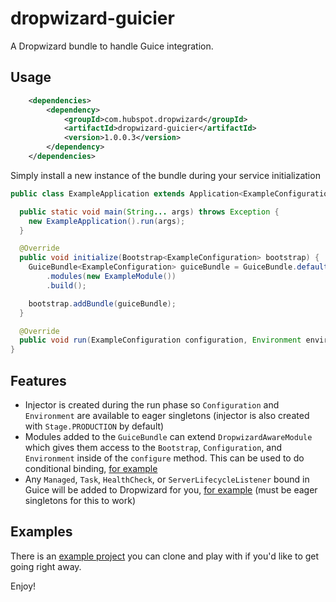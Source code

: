 # dropwizard-guicier

A Dropwizard bundle to handle Guice integration.

## Usage
```xml
    <dependencies>
        <dependency>
            <groupId>com.hubspot.dropwizard</groupId>
            <artifactId>dropwizard-guicier</artifactId>
            <version>1.0.0.3</version>
        </dependency>
    </dependencies>
```

Simply install a new instance of the bundle during your service initialization
```java
public class ExampleApplication extends Application<ExampleConfiguration> {

  public static void main(String... args) throws Exception {
    new ExampleApplication().run(args);
  }

  @Override
  public void initialize(Bootstrap<ExampleConfiguration> bootstrap) {
    GuiceBundle<ExampleConfiguration> guiceBundle = GuiceBundle.defaultBuilder(ExampleConfiguration.class)
        .modules(new ExampleModule())
        .build();

    bootstrap.addBundle(guiceBundle);
  }

  @Override
  public void run(ExampleConfiguration configuration, Environment environment) throws Exception {}
}
```

## Features
- Injector is created during the run phase so `Configuration` and `Environment` are available to eager singletons (injector is also
created with `Stage.PRODUCTION` by default) 
- Modules added to the `GuiceBundle` can extend `DropwizardAwareModule` which gives them
access to the `Bootstrap`, `Configuration`, and `Environment` inside of the `configure` method. This can be used to do conditional
binding, [for example](https://github.com/jhaber/dropwizard-guicier-example/blob/6a7aaaad8a69b3e3331504ebdf77754eccb9bf6b/src/main/java/com/hubspot/dropwizard/example/ExampleModule.java#L20-L23)
- Any `Managed`, `Task`, `HealthCheck`, or `ServerLifecycleListener` bound in Guice will be added to Dropwizard for you, [for example](https://github.com/jhaber/dropwizard-guicier-example/blob/6a7aaaad8a69b3e3331504ebdf77754eccb9bf6b/src/main/java/com/hubspot/dropwizard/example/ExampleModule.java#L31-L37) (must be eager singletons for this to work)

## Examples
There is an [example project](https://github.com/jhaber/dropwizard-guicier-example) you can clone and play with if you'd like to get
going right away. 

Enjoy!
